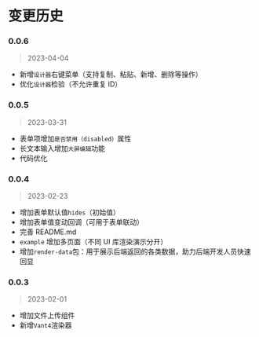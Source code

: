 # 变更历史

### 0.0.6
> 2023-04-04

* 新增`设计器`右键菜单（支持复制、粘贴、新增、删除等操作）
* 优化`设计器`检验（不允许重复 ID）

### 0.0.5
> 2023-03-31

* 表单项增加`是否禁用（disabled）`属性
* 长文本输入增加`大屏编辑`功能
* 代码优化

### 0.0.4
> 2023-02-23

* 增加表单默认值`hides`（初始值）
* 增加表单值变动回调（可用于表单联动）
* 完善 README.md
* `example` 增加多页面（不同 UI 库渲染演示分开）
* 增加`render-data`包：用于展示后端返回的各类数据，助力后端开发人员快速回显

### 0.0.3
> 2023-02-01

* 增加文件上传组件
* 新增`Vant4`渲染器

